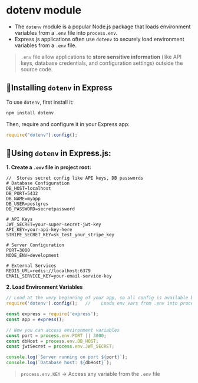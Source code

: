 # dotenv module
- The `dotenv` module is a popular Node.js package that loads environment variables from a `.env` file into `process.env`. 
- Express.js applications often use `dotenv` to securely load environment variables from a `.env` file.
> `.env` file allow applications to **store sensitive information** (like API keys, database credentials, and configuration settings) outside the source code.


## 🔹Installing `dotenv` in Express
To use `dotenv`, first install it:
```bash
npm install dotenv
```
Then, require and configure it in your Express app:
```js
require("dotenv").config();
```

## 🔹Using `dotenv` in Express.js:
**1. Create a `.env` file in project root:**
```env
// 	Stores secret config like API keys, DB passwords
# Database Configuration
DB_HOST=localhost
DB_PORT=5432
DB_NAME=myapp
DB_USER=postgres
DB_PASSWORD=secretpassword

# API Keys
JWT_SECRET=your-super-secret-jwt-key
API_KEY=your-api-key-here
STRIPE_SECRET_KEY=sk_test_your_stripe_key

# Server Configuration
PORT=3000
NODE_ENV=development

# External Services
REDIS_URL=redis://localhost:6379
EMAIL_SERVICE_KEY=your-email-service-key
```
**2. Load Environment Variables**
```js
// Load at the very beginning of your app, so all config is available before it's used
require('dotenv').config();   // 	Loads env vars from .env into process.env

const express = require('express');
const app = express();

// Now you can access environment variables
const port = process.env.PORT || 3000;
const dbHost = process.env.DB_HOST;
const jwtSecret = process.env.JWT_SECRET;

console.log(`Server running on port ${port}`);
console.log(`Database host: ${dbHost}`);
```
> `process.env.KEY` →	Access any variable from the `.env` file





